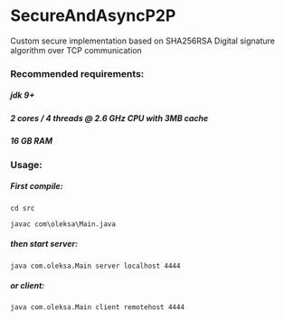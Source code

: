 # SecureAndAsyncP2P

Custom secure implementation based on SHA256RSA 
Digital signature algorithm over TCP communication

### Recommended requirements:
##### jdk 9+
##### 2 cores / 4 threads @ 2.6 GHz CPU with 3MB cache
##### 16 GB RAM

### Usage:
##### First compile:
`cd src`

`javac com\oleksa\Main.java`
##### then start server:
`java com.oleksa.Main server localhost 4444`
##### or client:
`java com.oleksa.Main client remotehost 4444`

